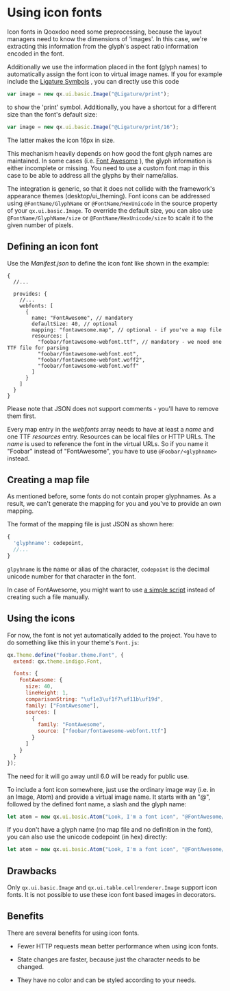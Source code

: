 # Using icon fonts

Icon fonts in Qooxdoo need some preprocessing, because the layout managers need
to know the dimensions of 'images'. In this case, we're extracting this
information from the glyph's aspect ratio information encoded in the font.

Additionally we use the information placed in the font (glyph names) to
automatically assign the font icon to virtual image names. If you for example
include the [Ligature Symbols](http://kudakurage.com/ligature_symbols/) , you
can directly use this code

```javascript
var image = new qx.ui.basic.Image("@Ligature/print");
```

to show the 'print' symbol. Additionally, you have a shortcut for a different
size than the font's default size:

```javascript
var image = new qx.ui.basic.Image("@Ligature/print/16");
```

The latter makes the icon 16px in size.

This mechanism heavily depends on how good the font glyph names are maintained.
In some cases (i.e. [Font Awesome](http://fontawesome.io/icons/) ), the glyph
information is either incomplete or missing. You need to use a custom font map
in this case to be able to address all the glyphs by their name/alias.

The integration is generic, so that it does not collide with the framework's
appearance themes (desktop/ui_theming). Font icons can be addressed using
`@FontName/GlyphName` or `@FontName/HexUnicode` in the source property of your
`qx.ui.basic.Image`. To override the default size, you can also use
`@FontName/GlyphName/size` or `@FontName/HexUnicode/size` to scale it to the
given number of pixels.

## Defining an icon font

Use the _Manifest.json_ to define the icon font like shown in the example:

```json5
{
  //...

  provides: {
    //...
    webfonts: [
      {
        name: "FontAwesome", // mandatory
        defaultSize: 40, // optional
        mapping: "fontawesome.map", // optional - if you've a map file
        resources: [
          "foobar/fontawesome-webfont.ttf", // mandatory - we need one TTF file for parsing
          "foobar/fontawesome-webfont.eot",
          "foobar/fontawesome-webfont.woff2",
          "foobar/fontawesome-webfont.woff"
        ]
      }
    ]
  }
}
```

Please note that JSON does not support comments - you'll have to remove them
first.

Every map entry in the _webfonts_ array needs to have at least a _name_ and one
TTF _resources_ entry. Resources can be local files or HTTP URLs. The _name_ is
used to reference the font in the virtual URLs. So if you name it "Foobar"
instead of "FontAwesome", you have to use `@Foobar/<glyphname>` instead.

## Creating a map file

As mentioned before, some fonts do not contain proper glyphnames. As a result,
we can't generate the mapping for you and you've to provide an own mapping.

The format of the mapping file is just JSON as shown here:

```javascript
{
  'glyphname': codepoint,
  //...
}

```

`glpyhname` is the name or alias of the character, `codepoint` is the decimal
unicode number for that character in the font.

In case of FontAwesome, you might want to use
[a simple script](https://gist.github.com/cajus/b00bbeb629013fb73a1bd8431e88c18a)
instead of creating such a file manually.

## Using the icons

For now, the font is not yet automatically added to the project. You have to do
something like this in your theme's `Font.js`:

```javascript
qx.Theme.define("foobar.theme.Font", {
  extend: qx.theme.indigo.Font,

  fonts: {
    FontAwesome: {
      size: 40,
      lineHeight: 1,
      comparisonString: "\uf1e3\uf1f7\uf11b\uf19d",
      family: ["FontAwesome"],
      sources: [
        {
          family: "FontAwesome",
          source: ["foobar/fontawesome-webfont.ttf"]
        }
      ]
    }
  }
});
```

The need for it will go away until 6.0 will be ready for public use.

To include a font icon somewhere, just use the ordinary image way (i.e. in an
Image, Atom) and provide a virtual image name. It starts with an "@", followed
by the defined font name, a slash and the glyph name:

```javascript
let atom = new qx.ui.basic.Atom("Look, I'm a font icon", "@FontAwesome/heart");
```

If you don't have a glyph name (no map file and no definition in the font), you
can also use the unicode codepoint (in hex) directly:

```javascript
let atom = new qx.ui.basic.Atom("Look, I'm a font icon", "@FontAwesome/f004");
```

## Drawbacks

Only `qx.ui.basic.Image` and `qx.ui.table.cellrenderer.Image` support icon
fonts. It is not possible to use these icon font based images in decorators.

## Benefits

There are several benefits for using icon fonts.

- Fewer HTTP requests mean better performance when using icon fonts.

- State changes are faster, because just the character needs to be changed.

- They have no color and can be styled according to your needs.
